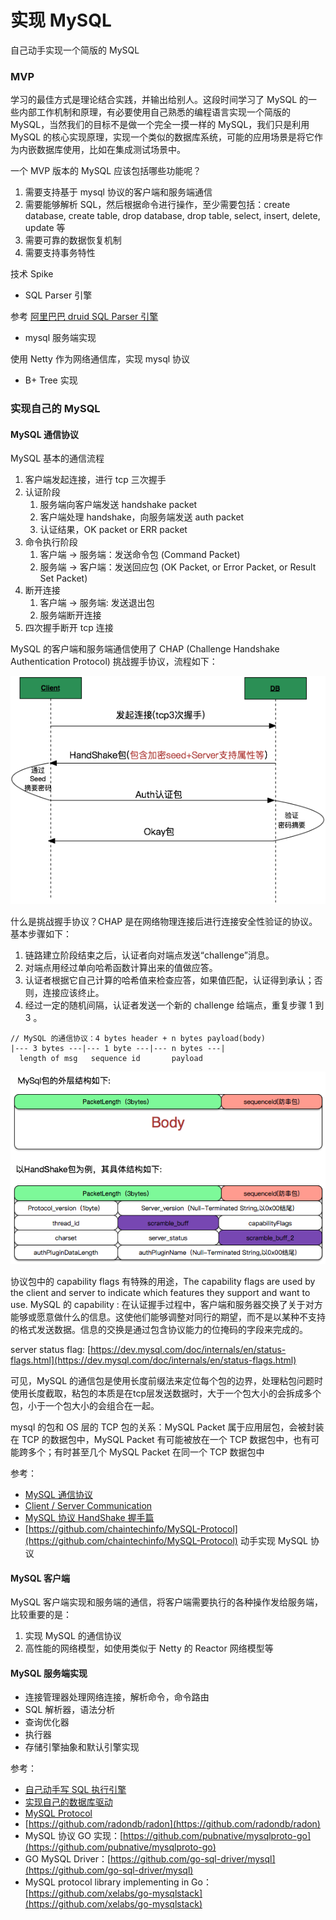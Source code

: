 # 实现 MySQL

自己动手实现一个简版的 MySQL

### MVP

学习的最佳方式是理论结合实践，并输出给别人。这段时间学习了 MySQL 的一些内部工作机制和原理，有必要使用自己熟悉的编程语言实现一个简版的 MySQL，当然我们的目标不是做一个完全一摸一样的 MySQL，我们只是利用 MySQL 的核心实现原理，实现一个类似的数据库系统，可能的应用场景是将它作为内嵌数据库使用，比如在集成测试场景中。

一个 MVP 版本的 MySQL 应该包括哪些功能呢？

1. 需要支持基于 mysql 协议的客户端和服务端通信
2. 需要能够解析 SQL，然后根据命令进行操作，至少需要包括：create database, create table, drop database, drop table, select, insert, delete, update 等
3. 需要可靠的数据恢复机制
4. 需要支持事务特性

技术 Spike

* SQL Parser 引擎

参考 [阿里巴巴 druid SQL Parser 引擎](https://github.com/alibaba/druid/wiki/SQL-Parser)

* mysql 服务端实现

使用 Netty 作为网络通信库，实现 mysql 协议

* B+ Tree 实现

### 实现自己的 MySQL

#### MySQL 通信协议

MySQL 基本的通信流程

1. 客户端发起连接，进行 tcp 三次握手
2. 认证阶段
   1. 服务端向客户端发送 handshake packet
   2. 客户端处理 handshake，向服务端发送 auth packet
   3. 认证结果，OK packet or ERR packet
3. 命令执行阶段
   1. 客户端 -&gt; 服务端：发送命令包 \(Command Packet\)
   2. 服务端 -&gt; 客户端：发送回应包 \(OK Packet, or Error Packet, or Result Set Packet\)
4. 断开连接
   1. 客户端 -&gt; 服务端: 发送退出包
   2. 服务端断开连接
5. 四次握手断开 tcp 连接

MySQL 的客户端和服务端通信使用了 CHAP \(Challenge Handshake Authentication Protocol\) 挑战握手协议，流程如下：

![MySQL &#x5BA2;&#x6237;&#x7AEF;&#x548C;&#x670D;&#x52A1;&#x7AEF;&#x5EFA;&#x7ACB;&#x8FDE;&#x63A5;&#x4E0E;&#x8BA4;&#x8BC1;&#x8FC7;&#x7A0B;](../../.gitbook/assets/image%20%2868%29.png)

什么是挑战握手协议？CHAP 是在网络物理连接后进行连接安全性验证的协议。基本步骤如下：

1. 链路建立阶段结束之后，认证者向对端点发送“challenge”消息。
2. 对端点用经过单向哈希函数计算出来的值做应答。
3. 认证者根据它自己计算的哈希值来检查应答，如果值匹配，认证得到承认；否则，连接应该终止。
4. 经过一定的随机间隔，认证者发送一个新的 challenge 给端点，重复步骤 1 到 3 。



```text
// MySQL 的通信协议：4 bytes header + n bytes payload(body)
|--- 3 bytes ---|--- 1 byte ---|--- n bytes ---|
  length of msg   sequence id       payload
```

![HandShake &#x5305;](../../.gitbook/assets/image%20%2867%29.png)

协议包中的 capability flags 有特殊的用途，The capability flags are used by the client and server to indicate which features they support and want to use. MySQL 的 capability : 在认证握手过程中，客户端和服务器交换了关于对方能够或愿意做什么的信息。这使他们能够调整对同行的期望，而不是以某种不支持的格式发送数据。信息的交换是通过包含协议能力的位掩码的字段来完成的。

server status flag: [https://dev.mysql.com/doc/internals/en/status-flags.html](https://dev.mysql.com/doc/internals/en/status-flags.html)

可见，MySQL 的通信包是使用长度前缀法来定位每个包的边界，处理粘包问题时使用长度截取，粘包的本质是在tcp层发送数据时，大于一个包大小的会拆成多个包，小于一个包大小的会组合在一起。

mysql 的包和 OS 层的 TCP 包的关系：MySQL Packet 属于应用层包，会被封装在 TCP 的数据包中，MySQL Packet 有可能被放在一个 TCP 数据包中，也有可能跨多个；有时甚至几个 MySQL Packet 在同一个 TCP 数据包中

参考：

* [MySQL 通信协议](https://jin-yang.github.io/post/mysql-protocol.html)
* [Client / Server Communication](https://www.oreilly.com/library/view/understanding-mysql-internals/0596009577/ch04.html)
* [MySQL 协议 HandShake 握手篇](https://cloud.tencent.com/developer/article/1184391)
* [https://github.com/chaintechinfo/MySQL-Protocol](https://github.com/chaintechinfo/MySQL-Protocol) 动手实现 MySQL 协议

#### MySQL 客户端

MySQL 客户端实现和服务端的通信，将客户端需要执行的各种操作发给服务端，比较重要的是：

1. 实现 MySQL 的通信协议
2. 高性能的网络模型，如使用类似于 Netty 的 Reactor 网络模型等

#### MySQL 服务端实现

* 连接管理器处理网络连接，解析命令，命令路由
* SQL 解析器，语法分析
* 查询优化器
* 执行器
* 存储引擎抽象和默认引擎实现

参考：

* [自己动手写 SQL 执行引擎](https://github.com/chaintechinfo/Freedom)
* [实现自己的数据库驱动](https://github.com/CallMeJiaGu/MySQL-Protocol) 
* [MySQL Protocol](https://github.com/sea-boat/mysql-protocol)
* [https://github.com/radondb/radon](https://github.com/radondb/radon)
* MySQL 协议 GO 实现：[https://github.com/pubnative/mysqlproto-go](https://github.com/pubnative/mysqlproto-go)
* GO MySQL Driver：[https://github.com/go-sql-driver/mysql](https://github.com/go-sql-driver/mysql)
* MySQL protocol library implementing in Go：[https://github.com/xelabs/go-mysqlstack](https://github.com/xelabs/go-mysqlstack)

